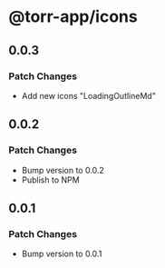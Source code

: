 # @torr-app/icons

## 0.0.3

### Patch Changes

- Add new icons "LoadingOutlineMd"

## 0.0.2

### Patch Changes

- Bump version to 0.0.2
- Publish to NPM

## 0.0.1

### Patch Changes

- Bump version to 0.0.1
